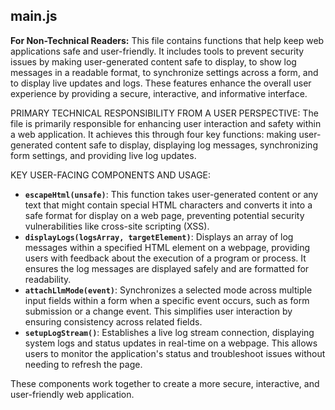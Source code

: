 <!-- BEGIN summary: main.js -->
## main.js

**For Non-Technical Readers:**
This file contains functions that help keep web applications safe and user-friendly. It includes tools to prevent security issues by making user-generated content safe to display, to show log messages in a readable format, to synchronize settings across a form, and to display live updates and logs. These features enhance the overall user experience by providing a secure, interactive, and informative interface.

PRIMARY TECHNICAL RESPONSIBILITY FROM A USER PERSPECTIVE:
The file is primarily responsible for enhancing user interaction and safety within a web application. It achieves this through four key functions: making user-generated content safe to display, displaying log messages, synchronizing form settings, and providing live log updates.

KEY USER-FACING COMPONENTS AND USAGE:
- **`escapeHtml(unsafe)`**: This function takes user-generated content or any text that might contain special HTML characters and converts it into a safe format for display on a web page, preventing potential security vulnerabilities like cross-site scripting (XSS).
- **`displayLogs(logsArray, targetElement)`**: Displays an array of log messages within a specified HTML element on a webpage, providing users with feedback about the execution of a program or process. It ensures the log messages are displayed safely and are formatted for readability.
- **`attachLlmMode(event)`**: Synchronizes a selected mode across multiple input fields within a form when a specific event occurs, such as form submission or a change event. This simplifies user interaction by ensuring consistency across related fields.
- **`setupLogStream()`**: Establishes a live log stream connection, displaying system logs and status updates in real-time on a webpage. This allows users to monitor the application's status and troubleshoot issues without needing to refresh the page.

These components work together to create a more secure, interactive, and user-friendly web application.
<!-- END summary: main.js -->